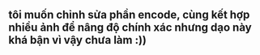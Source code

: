 ## tôi muốn chỉnh sửa phần encode, cùng kết hợp nhiều ảnh để nâng độ chính xác nhưng dạo này khá bận vì vậy chưa làm  :))
